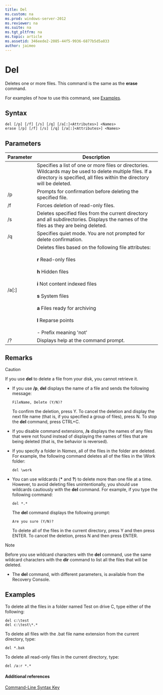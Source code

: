 ```yaml
---
title: Del
ms.custom: na
ms.prod: windows-server-2012
ms.reviewer: na
ms.suite: na
ms.tgt_pltfrm: na
ms.topic: article
ms.assetid: 346eede2-2085-44f5-9936-6877b5d5a833
author: jaimeo
---
```

# Del
Deletes one or more files. This command is the same as the **erase** command.  
  
For examples of how to use this command, see [Examples](#BKMK_examples).  
  
## Syntax  
  
```  
del [/p] [/f] [/s] [/q] [/a[:]<Attributes>] <Names>  
erase [/p] [/f] [/s] [/q] [/a[:]<Attributes>] <Names>  
```  
  
## Parameters  
  
|Parameter|Description|  
|-------------|---------------|  
|<Names>|Specifies a list of one or more files or directories. Wildcards may be used to delete multiple files. If a directory is specified, all files within the directory will be deleted.|  
|\/p|Prompts for confirmation before deleting the specified file.|  
|\/f|Forces deletion of read\-only files.|  
|\/s|Deletes specified files from the current directory and all subdirectories. Displays the names of the files as they are being deleted.|  
|\/q|Specifies quiet mode. You are not prompted for delete confirmation.|  
|\/a\[:\]<Attributes>|Deletes files based on the following file attributes:<br /><br />**r** Read\-only files<br /><br />**h** Hidden files<br /><br />**i** Not content indexed files<br /><br />**s** System files<br /><br />**a** Files ready for archiving<br /><br />**l** Reparse points<br /><br />\-  Prefix meaning 'not'|  
|\/?|Displays help at the command prompt.|  
  
## Remarks  
  
> [!CAUTION]  
> If you use **del** to delete a file from your disk, you cannot retrieve it.  
  
-   If you use **\/p**, **del** displays the name of a file and sends the following message:  
  
    `FileName, Delete (Y/N)?`  
  
    To confirm the deletion, press Y. To cancel the deletion and display the next file name \(that is, if you specified a group of files\), press N. To stop the **del** command, press CTRL\+C.  
  
-   If you disable command extensions, **\/s** displays the names of any files that were not found instead of displaying the names of files that are being deleted \(that is, the behavior is reversed\).  
  
-   If you specify a folder in *Names*, all of the files in the folder are deleted. For example, the following command deletes all of the files in the \\Work folder:  
  
    ```  
    del \work  
    ```  
  
-   You can use wildcards \(**\*** and **?**\) to delete more than one file at a time. However, to avoid deleting files unintentionally, you should use wildcards cautiously with the **del** command. For example, if you type the following command:  
  
    ```  
    del *.*  
    ```  
  
    The **del** command displays the following prompt:  
  
    `Are you sure (Y/N)?`  
  
    To delete all of the files in the current directory, press Y and then press ENTER. To cancel the deletion, press N and then press ENTER.  
  
> [!NOTE]  
> Before you use wildcard characters with the **del** command, use the same wildcard characters with the **dir** command to list all the files that will be deleted.  
  
-   The **del** command, with different parameters, is available from the Recovery Console.  
  
## <a name="BKMK_examples"></a>Examples  
To delete all the files in a folder named Test on drive C, type either of the following:  
  
```  
del c:\test  
del c:\test\*.*  
```  
  
To delete all files with the .bat file name extension from the current directory, type:  
  
```  
del *.bak  
```  
  
To delete all read\-only files in the current directory, type:  
  
```  
del /a:r *.*  
```  
  
#### Additional references  
[Command-Line Syntax Key](../Topic/Command-Line-Syntax-Key.md)  
  
